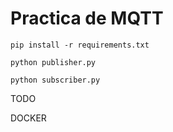 # Practica de MQTT

```
pip install -r requirements.txt
````

```
python publisher.py
````

```
python subscriber.py
````

TODO

DOCKER
